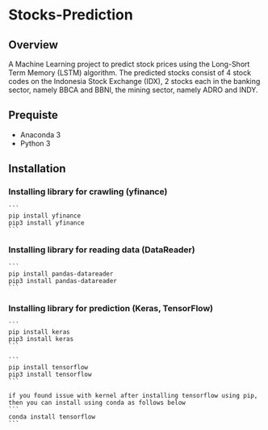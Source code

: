 # Stocks-Prediction
 
## Overview
A Machine Learning project to predict stock prices using the Long-Short Term Memory (LSTM) algorithm. The predicted stocks consist of 4 stock codes on the Indonesia Stock Exchange (IDX), 2 stocks each in the banking sector, namely BBCA and BBNI, the mining sector, namely ADRO and INDY.

## Prequiste
- Anaconda 3
- Python 3

## Installation
### Installing library for crawling (yfinance)
    ```
    pip install yfinance
    pip3 install yfinance
    ```

### Installing library for reading data (DataReader)
    ```
    pip install pandas-datareader
    pip3 install pandas-datareader
    ```

### Installing library for prediction (Keras, TensorFlow)
    ```
    pip install keras
    pip3 install keras
    ```

    ```
    pip install tensorflow
    pip3 install tensorflow
    ```

    if you found issue with kernel after installing tensorflow using pip, then you can install using conda as follows below
    ```
    conda install tensorflow
    ```


